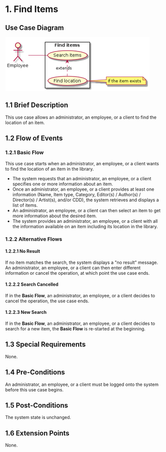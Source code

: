 # 1. Find Items

## Use Case Diagram

![Use Case Diagram](./search.png)

## 1.1 Brief Description

This use case allows an administrator, an employee, or a client to find the location of an item.

## 1.2 Flow of Events

### 1.2.1 Basic Flow

This use case starts when an administrator, an employee, or a client wants to find the location of an item in the library.

* The system requests that an administrator, an employee, or a client specifies one or more information about an item.
* Once an administrator, an employee, or a client provides at least one information (Name, Item type, Category, Editor(s) / Author(s) / Director(s) / Artist(s), and/or CDD), the system retrieves and displays a list of items.
* An administrator, an employee, or a client can then select an item to get more information about the desired item.
* The system provides an administrator, an employee, or a client with all the information available on an item including its location in the library.

### 1.2.2 Alternative Flows

#### 1.2.2.1 No Result

If no item matches the search, the system displays a "no result" message. An administrator, an employee, or a client can then enter different information or cancel the operation, at which point the use case ends.

#### 1.2.2.2 Search Cancelled

If in the **Basic Flow**, an administrator, an employee, or a client decides to cancel the operation, the use case ends.

#### 1.2.2.3 New Search

If in the **Basic Flow**, an administrator, an employee, or a client decides to search for a new item, the **Basic Flow** is re-started at the beginning.

## 1.3 Special Requirements

None.

## 1.4 Pre-Conditions

An administrator, an employee, or a client must be logged onto the system before this use case begins.

## 1.5 Post-Conditions

The system state is unchanged.

## 1.6 Extension Points

None. 
